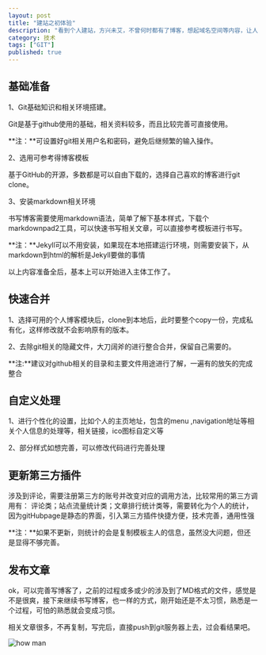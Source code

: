 ```yaml
---
layout: post
title: "建站之初体验"
description: "看到个人建站，方兴未艾，不曾何时都有了博客，想起域名空间等内容，让人退而思建个站好难。后来发现，其实还是没那么难，本文就从建站之初进行说明，就是需要一定的基础，攻城狮还是挺适合用此工具建站的，书写下来，以便后继查阅。"
category: 技术
tags: ["GIT"]
published: true
---
```


##  基础准备 ##
1、Git基础知识和相关环境搭建。

Git是基于github使用的基础，相关资料较多，而且比较完善可直接使用。

**注：**可设置好git相关用户名和密码，避免后继频繁的输入操作。

2、选用可参考得博客模板

基于GitHub的开源，多数都是可以自由下载的，选择自己喜欢的博客进行git clone。

3、安装markdown相关环境

书写博客需要使用markdown语法，简单了解下基本样式，下载个markdownpad2工具，可以快速书写相关文章，可以直接参考模板进行书写。

**注：**Jekyll可以不用安装，如果现在本地搭建运行环境，则需要安装下，从markdown到html的解析是Jekyll要做的事情

以上内容准备全后，基本上可以开始进入主体工作了。

## 快速合并 ##
1、选择可用的个人博客模块后，clone到本地后，此时要整个copy一份，完成私有化，这样修改就不会影响原有的版本。

2、去除git相关的隐藏文件，大刀阔斧的进行整合合并，保留自己需要的。

**注:**建议对github相关的目录和主要文件用途进行了解，一遍有的放矢的完成整合


##	自定义处理 		##
1、进行个性化的设置，比如个人的主页地址，包含的menu ,navigation地址等相关个人信息的处理等，相关链接，ico图标自定义等

2、部分样式如想完善，可以修改代码进行完善处理

##	更新第三方插件  		##
涉及到评论，需要注册第三方的账号并改变对应的调用方法，比较常用的第三方调用有：
评论类；站点流量统计类；文章排行统计类等，需要转化为个人的统计，因为gitHubpage是静态的界面，引入第三方插件快捷方便，技术完善，通用性强

**注：**如果不更新，则统计的会是复制模板主人的信息，虽然没大问题，但还是显得不够完善。

##	发布文章  		##
ok，可以完善写博客了，之前的过程或多或少的涉及到了MD格式的文件，感觉是不是很爽，接下来继续书写博客，也一样的方式，刚开始还是不太习惯，熟悉是一个过程，可怕的熟悉就会变成习惯。

相关文章很多，不再复制，写完后，直接push到git服务器上去，过会看结果吧。

![how man](http://i.imgur.com/Pm6dA0v.jpg)
